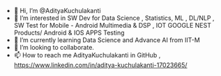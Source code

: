 - 👋 Hi, I’m @AdityaKuchulakanti
- 👀 I’m interested in SW Dev for Data Science , Statistics,  ML , DL/NLP , SW Test for  Mobile - Android Multimedia & DSP , IOT GOOGLE NEST Products/ Android & IOS APPS Testing
- 🌱 I’m currently learning Data Science and Advance AI from IIT-M 
- 💞️ I’m looking to collaborate.
- 📫 How to reach me AdityaKuchulakanti in GitHub , https://www.linkedin.com/in/aditya-kuchulakanti-17023665/

<!---
AdityaKuchulakanti/AdityaKuchulakanti is a ✨ special ✨ repository because its `README.md` (this file) appears on your GitHub profile.
You can click the Preview link to take a look at your changes.
--->
